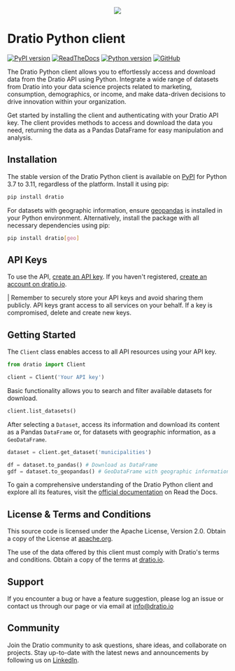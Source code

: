 <p align="center">
  <a href="https://dratio.io">
    <img src="https://user-images.githubusercontent.com/16774925/184549419-b05ebfd2-436e-41e2-9172-a05d53e67c1d.svg">
  </a>
</p>

# Dratio Python client

[![PyPI version](https://badge.fury.io/py/dratio.svg)](https://pypi.org/project/dratio/)
[![ReadTheDocs](https://readthedocs.org/projects/dratio/badge/?version=latest)](https://dratio.readthedocs.io/en/latest/?badge=latest)
[![Python version](https://img.shields.io/pypi/pyversions/dratio)](https://pypi.org/project/dratio/)
[![GitHub](https://img.shields.io/github/license/dratio-io/dratio-python)](https://github.com/dratio-io/dratio-python/blob/main/LICENSE)

The Dratio Python client allows you to effortlessly access and download data from the Dratio API using Python. Integrate a wide range of datasets from Dratio into your data science projects related to marketing, consumption, demographics, or income, and make data-driven decisions to drive innovation within your organization.

Get started by installing the client and authenticating with your Dratio API key. The client provides methods to access and download the data you need, returning the data as a Pandas DataFrame for easy manipulation and analysis.

## Installation

The stable version of the Dratio Python client is available on [PyPI](https://pypi.org/project/dratio/) for Python 3.7 to 3.11, regardless of the platform. Install it using pip:

```bash
pip install dratio
```

For datasets with geographic information, ensure [geopandas](https://geopandas.org/en/stable/) is installed in your Python environment. Alternatively, install the package with all necessary dependencies using pip:

```bash
pip install dratio[geo]
```

## API Keys

To use the API, [create an API key](https://dratio.io/app/api/). If you haven't registered, [create an account on dratio.io](https://dratio.io/getstarted/).

| Remember to securely store your API keys and avoid sharing them publicly. API keys grant access to all services on your behalf. If a key is compromised, delete and create new keys.

## Getting Started

The `Client` class enables access to all API resources using your API key.

```python
from dratio import Client

client = Client('Your API key')
```

Basic functionality allows you to search and filter available datasets for download.

```python
client.list_datasets()
```

After selecting a `Dataset`, access its information and download its content as a Pandas `DataFrame` or, for datasets with geographic information, as a `GeoDataFrame`.

```python
dataset = client.get_dataset('municipalities')

df = dataset.to_pandas() # Download as DataFrame
gdf = dataset.to_geopandas() # GeoDataFrame with geographic information
```

To gain a comprehensive understanding of the Dratio Python client and explore all its features, visit the [official documentation](https://dratio.readthedocs.com) on Read the Docs.

## License & Terms and Conditions

This source code is licensed under the Apache License, Version 2.0. Obtain a copy of the License at [apache.org](https://www.apache.org/licenses/LICENSE-2.0).

The use of the data offered by this client must comply with Dratio's terms and conditions. Obtain a copy of the terms at [dratio.io](https://dratio.io/legal/terms/).

## Support

If you encounter a bug or have a feature suggestion, please log an issue or contact us through our page or via email at [info@dratio.io](mailto:info@dratio.io)

## Community

Join the Dratio community to ask questions, share ideas, and collaborate on projects. Stay up-to-date with the latest news and announcements by following us on [LinkedIn](https://www.linkedin.com/company/dratio-io/).
